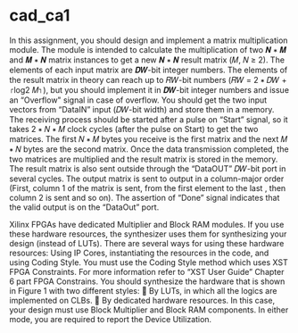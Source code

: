 # cad_ca1
In this assignment, you should design and implement a matrix multiplication module. The module is intended to calculate the
multiplication of two 𝑵 ∗ 𝑴 and 𝑴 ∗ 𝑵 matrix instances to get a new 𝑵 ∗ 𝑵 result
matrix (𝑀, 𝑁 ≥ 2).
The elements of each input matrix are 𝑫𝑾-bit integer numbers. The elements of the result
matrix in theory can reach up to 𝑅𝑊-bit numbers (𝑅𝑊 = 2 ∗ 𝐷𝑊 + ⌈log2 𝑀⌉), but you
should implement it in 𝑫𝑾-bit integer numbers and issue an “Overflow" signal in case of
overflow.
You should get the two input vectors from “DataIN” input (𝐷𝑊-bit width) and store them in
a memory. The receiving process should be started after a pulse on “Start” signal, so it takes
2 ∗ 𝑁 ∗ 𝑀 clock cycles (after the pulse on Start) to get the two matrices. The first 𝑁 ∗ 𝑀 bytes
you receive is the first matrix and the next 𝑀 ∗ 𝑁 bytes are the second matrix. Once the data
transmission completed, the two matrices are multiplied and the result matrix is stored in
the memory. The result matrix is also sent outside through the “DataOUT” 𝐷𝑊-bit port in
several cycles. The output matrix is sent to output in a column-major order (First, column
1 of the matrix is sent, from the first element to the last , then column 2 is sent and so on).
The assertion of “Done” signal indicates that the valid output is on the “DataOut” port.

Xilinx FPGAs have dedicated Multiplier and Block RAM modules. If you use these hardware
resources, the synthesizer uses them for synthesizing your design (instead of LUTs).
There are several ways for using these hardware resources: Using IP Cores, instantiating the
resources in the code, and using Coding Style. You must use the Coding Style method which
uses XST FPGA Constraints. For more information refer to “XST User Guide” Chapter 6 part
FPGA Constrains.
You should synthesize the hardware that is shown in Figure 1 with two different styles:
 By LUTs, in which all the logics are implemented on CLBs.
 By dedicated hardware resources. In this case, your design must use Block Multiplier
and Block RAM components.
In either mode, you are required to report the Device Utilization.


